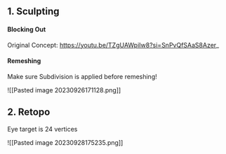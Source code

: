 

## 1. Sculpting

#### Blocking Out

Original Concept: https://youtu.be/TZgUAWpiIw8?si=SnPvQfSAaS8Azer_

#### Remeshing

Make sure Subdivision is applied before remeshing!

![[Pasted image 20230926171128.png]]


## 2.  Retopo


Eye target is 24 vertices


![[Pasted image 20230928175235.png]]




